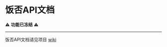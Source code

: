 # 饭否API文档

:warning: **功能已冻结** :warning:

------

饭否API文档请见项目 [wiki][1]

[1]:https://github.com/FanfouAPI/FanFouAPIDoc/wiki
